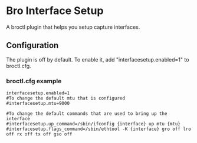 # Bro Interface Setup

A broctl plugin that helps you setup capture interfaces.

## Configuration

The plugin is off by default. To enable it, add "interfacesetup.enabled=1" to broctl.cfg.

### broctl.cfg example

```
interfacesetup.enabled=1
#To change the default mtu that is configured
#interfacesetup.mtu=9000

#To change the default commands that are used to bring up the interface
#interfacesetup.up_command=/sbin/ifconfig {interface} up mtu {mtu}
#interfacesetup.flags_command=/sbin/ethtool -K {interface} gro off lro off rx off tx off gso off
```
